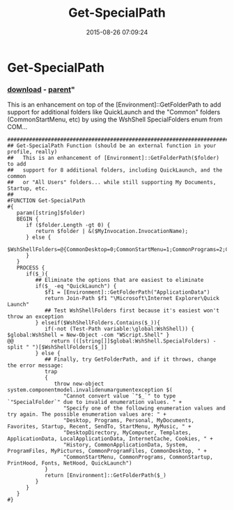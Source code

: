 ﻿---
pid:            5988
parent:         858
children:       
poster:         Robe070
title:          Get-SpecialPath
date:           2015-08-26 07:09:24
format:         posh
---

# Get-SpecialPath

### [download](5988.ps1) - [parent](858.md)"

This is an enhancement on top of the [Environment]::GetFolderPath to add support for additional folders like QuickLaunch and the "Common" folders (CommonStartMenu, etc) by using the WshShell SpecialFolders enum from COM...

```posh
###############################################################################
## Get-SpecialPath Function (should be an external function in your profile, really)
##   This is an enhancement of [Environment]::GetFolderPath($folder) to add 
##   support for 8 additional folders, including QuickLaunch, and the common 
##   or "All Users" folders... while still supporting My Documents, Startup, etc.
##
#FUNCTION Get-SpecialPath 
#{
   param([string]$folder)
   BEGIN {
      if ($folder.Length -gt 0) { 
         return $folder | &($MyInvocation.InvocationName); 
      } else {
         $WshShellFolders=@{CommonDesktop=0;CommonStartMenu=1;CommonPrograms=2;CommonStartup=3;PrintHood=6;Fonts=8;NetHood=9};
      }
   }
   PROCESS {
      if($_){
         ## Eliminate the options that are easiest to eliminate
         if($_ -eq "QuickLaunch") {
            $f1 = [Environment]::GetFolderPath("ApplicationData")
            return Join-Path $f1 "\Microsoft\Internet Explorer\Quick Launch"
            ## Test WshShellFolders first because it's easiest won't throw an exception
         } elseif($WshShellFolders.Contains($_)){
            if(-not (Test-Path variable:\global:WshShell)) { $global:WshShell = New-Object -com "WScript.Shell" }
@@            return (([string[]]$global:WshShell.SpecialFolders) -split " ")[$WshShellFolders[$_]]
         } else {
            ## Finally, try GetFolderPath, and if it throws, change the error message:
            trap
            {
               throw new-object system.componentmodel.invalidenumargumentexception $(
                  "Cannot convert value `"$_`" to type `"SpecialFolder`" due to invalid enumeration values. " +
                  "Specify one of the following enumeration values and try again. The possible enumeration values are: " +
                  "Desktop, Programs, Personal, MyDocuments, Favorites, Startup, Recent, SendTo, StartMenu, MyMusic, " +
                  "DesktopDirectory, MyComputer, Templates, ApplicationData, LocalApplicationData, InternetCache, Cookies, " +
                  "History, CommonApplicationData, System, ProgramFiles, MyPictures, CommonProgramFiles, CommonDesktop, " +
                  "CommonStartMenu, CommonPrograms, CommonStartup, PrintHood, Fonts, NetHood, QuickLaunch")
            }
            return [Environment]::GetFolderPath($_)
         }
      }
   }
#}
```
